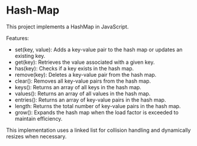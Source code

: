 # Hash-Map

This project implements a HashMap in JavaScript.

Features:
- set(key, value): Adds a key-value pair to the hash map or updates an existing key.
- get(key): Retrieves the value associated with a given key.
- has(key): Checks if a key exists in the hash map.
- remove(key): Deletes a key-value pair from the hash map.
- clear(): Removes all key-value pairs from the hash map.
- keys(): Returns an array of all keys in the hash map.
- values(): Returns an array of all values in the hash map.
- entries(): Returns an array of key-value pairs in the hash map.
- length: Returns the total number of key-value pairs in the hash map.
- grow(): Expands the hash map when the load factor is exceeded to maintain efficiency.

This implementation uses a linked list for collision handling and dynamically resizes when necessary.
